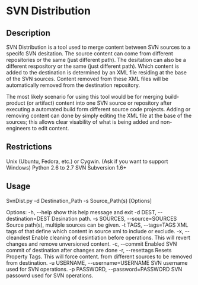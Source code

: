 SVN Distribution
=============

Description
-------
SVN Distribution is a tool used to merge content between SVN sources to a specifc SVN desitation.
The source content can come from different repositories or the same (just different path). The 
desitation can also be a different respository or the same (just different path). Which content is
added to the destination is determined by an XML file residing at the base of the SVN sources.
Content removed from these XML files will be automatically removed from the destination repository.

The most likely scenario for using this tool would be for merging build-product (or artifact) content into
one SVN source or repository after executing a automated build form different source code projects. 
Adding or removing content can done by simply editing the XML file at the base of the sources; 
this allows clear visability of what is being added and non-engineers to edit content.

Restrictions
-------
Unix (Ubuntu, Fedora, etc.) or Cygwin. (Ask if you want to support Windows)
Python 2.6 to 2.7
SVN Subversion 1.6+

Usage
-------
SvnDist.py -d Destination_Path -s Source_Path(s) [Options]

Options:
-h, --help            show this help message and exit
-d DEST, --destination=DEST
                        Desination path.
-s SOURCES, --source=SOURCES
                        Source path(s), multiple sources can be given.
  -t TAGS, --tags=TAGS  XML tags of that define which content in source xml to
                        include or exclude.
  -x, --cleandest       Enable cleaning of desintiation before operations.
                        This will revert changes and remove unversioned
                        content.
  -c, --commit          Enabled SVN commit of destination after changes are
                        done
  -r, --resettags       Resets Property Tags. This will force content. from
                        different sources to be removed from destination.
  -u USERNAME, --username=USERNAME
                        SVN username used for SVN operations.
  -p PASSWORD, --password=PASSWORD
                        SVN passowrd used for SVN operations.



